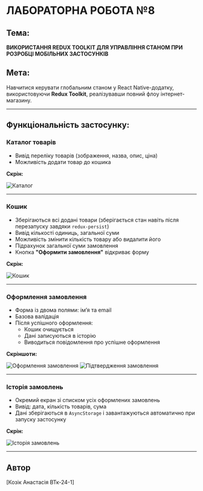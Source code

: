 # ЛАБОРАТОРНА РОБОТА №8

## Тема:
**ВИКОРИСТАННЯ REDUX TOOLKIT ДЛЯ УПРАВЛІННЯ СТАНОМ ПРИ РОЗРОБЦІ МОБІЛЬНИХ ЗАСТОСУНКІВ**

## Мета:
Навчитися керувати глобальним станом у React Native-додатку, використовуючи **Redux Toolkit**, реалізувавши повний флоу інтернет-магазину.

---

## Функціональність застосунку:

### Каталог товарів

- Вивід переліку товарів (зображення, назва, опис, ціна)
- Можливість додати товар до кошика

**Скрін:**

![Каталог](screenshots/foto1.png)

---

### Кошик

- Зберігаються всі додані товари (зберігається стан навіть після перезапуску завдяки `redux-persist`)
- Вивід кількості одиниць, загальної суми
- Можливість змінити кількість товару або видалити його
- Підрахунок загальної суми замовлення
- Кнопка **"Оформити замовлення"** відкриває форму

**Скрін:**

![Кошик](screenshots/foto2.png)

---

### Оформлення замовлення

- Форма із двома полями: ім’я та email
- Базова валідація
- Після успішного оформлення:
  - Кошик очищується
  - Дані записуються в історію
  - Виводиться повідомлення про успішне оформлення

**Скріншоти:**

![Оформлення замовлення](screenshots/foto3.png)
![Підтвердження замовлення](screenshots/foto4.png)

---

### Історія замовлень

- Окремий екран зі списком усіх оформлених замовлень
- Вивід: дата, кількість товарів, сума
- Дані зберігаються в `AsyncStorage` і завантажуються автоматично при запуску застосунку

**Скрін:**

![Історія замовлень](screenshots/foto5.png)

---

## Автор
[Козік Анастасія ВТк-24-1]

